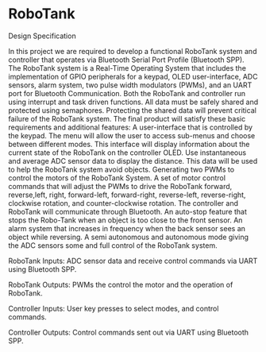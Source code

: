 # RoboTank
Design Specification

In this project we are required to develop a functional RoboTank system and controller that operates via Bluetooth Serial Port Profile (Bluetooth SPP). The RoboTank system is a Real-Time Operating System that includes the implementation of GPIO peripherals for a keypad, OLED user-interface, ADC sensors, alarm system, two pulse width modulators (PWMs), and an UART port for Bluetooth Communication. Both the RoboTank and controller run using interrupt and task driven functions. All data must be safely shared and protected using semaphores. Protecting the shared data will prevent critical failure of the RoboTank system.
The final product will satisfy these basic requirements and additional features:
A user-interface that is controlled by the keypad. The menu will allow the user to access sub-menus and choose between different modes. This interface will display information about the current state of the RoboTank on the controller OLED.
Use instantaneous and average ADC sensor data to display the distance. This data will be used to help the RoboTank system avoid objects.
Generating two PWMs to control the motors of the RoboTank System.
A set of motor control commands that will adjust the PWMs to drive the RoboTank forward, reverse,left, right, forward-left, forward-right, reverse-left, reverse-right, clockwise rotation, and counter-clockwise rotation.
The controller and RoboTank will communicate through Bluetooth.
An auto-stop feature that stops the Robo-Tank when an object is too close to the front sensor.
An alarm system that increases in frequency when the back sensor sees an object while reversing.
A semi autonomous and autonomous mode giving the ADC sensors some and full control of the RoboTank system.


RoboTank Inputs: ADC sensor data and receive control commands via UART using Bluetooth SPP.

RoboTank Outputs: PWMs the control the motor and the operation of RoboTank.

Controller Inputs: User key presses to select modes, and control commands.

Controller Outputs: Control commands sent out via UART using Bluetooth SPP.
